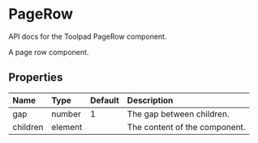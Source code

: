 <!-- This file has been auto-generated using `yarn docs:build:api`. -->

# PageRow

<p class="description">API docs for the Toolpad PageRow component.</p>

A page row component.

## Properties

| Name                                    | Type                                   | Default                             | Description                   |
| :-------------------------------------- | :------------------------------------- | :---------------------------------- | :---------------------------- |
| <span class="prop-name">gap</span>      | <span class="prop-type">number</span>  | <span class="prop-default">1</span> | The gap between children.     |
| <span class="prop-name">children</span> | <span class="prop-type">element</span> |                                     | The content of the component. |
